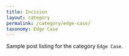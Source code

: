 ```yaml
---
title: Incision
layout: category
permalink: /category/edge-case/
taxonomy: Edge Case
---
```


Sample post listing for the category `Edge Case`.